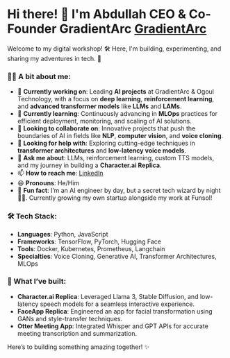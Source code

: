 # Hi there! 👋 I'm Abdullah CEO & Co-Founder GradientArc [GradientArc](https://www.gradientarc.com)

<!-- 
**AbdullahHameedKhan/AbdullahHameedKhan** is a ✨ _special_ ✨ repository because its `README.md` (this file) appears on your GitHub profile. 
-->

Welcome to my digital workshop! 🛠️ Here, I'm building, experimenting, and sharing my adventures in tech. 🚀

### 👨‍💻 A bit about me:

- 🔭 **Currently working on**: Leading **AI projects** at GradientArc & Ogoul Technology, with a focus on **deep learning**, **reinforcement learning**, and **advanced transformer models** like **LLMs** and **LAMs**.
- 🌱 **Currently learning**: Continuously advancing in **MLOps** practices for efficient deployment, monitoring, and scaling of AI solutions.
- 🤝 **Looking to collaborate on**: Innovative projects that push the boundaries of AI in fields like **NLP**, **computer vision**, and **voice cloning**.
- 🧐 **Looking for help with**: Exploring cutting-edge techniques in **transformer architectures** and **low-latency voice models**.
- 💬 **Ask me about**: LLMs, reinforcement learning, custom TTS models, and my journey in building a **Character.ai Replica**.
- 📫 **How to reach me**: [LinkedIn](https://pk.linkedin.com/in/abdullah-hameed-8826281a0)
- 😄 **Pronouns**: He/Him
- 🦄 **Fun fact**: I’m an AI engineer by day, but a secret tech wizard by night 🧙‍♂️. Currently growing my own startup alongside my work at Funsol!

### 🛠 Tech Stack:
- **Languages**: Python, JavaScript
- **Frameworks**: TensorFlow, PyTorch, Hugging Face
- **Tools**: Docker, Kubernetes, Prometheus, Langchain
- **Specialties**: Voice Cloning, Generative AI, Transformer Architectures, MLOps

### 🚀 What I’ve built:
- **Character.ai Replica**: Leveraged Llama 3, Stable Diffusion, and low-latency speech models for a seamless interactive experience.
- **FaceApp Replica**: Engineered an app for facial transformation using GANs and style-transfer techniques.
- **Otter Meeting App**: Integrated Whisper and GPT APIs for accurate meeting transcription and summarization.

Here’s to building something amazing together! ✨
